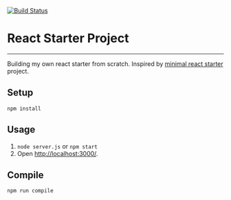 [![Build Status](https://travis-ci.org/altany/react-starter.svg?branch=master)](https://travis-ci.org/altany/react-starter)

# React Starter Project
---
Building my own react starter from scratch. Inspired by [minimal react starter](https://github.com/ahfarmer/minimal-react-starter) project.

Setup
---
`npm install`

Usage
---
1. `node server.js` or `npm start`
2. Open [http://localhost:3000/](http://localhost:3000/).

Compile
---
`npm run compile`
